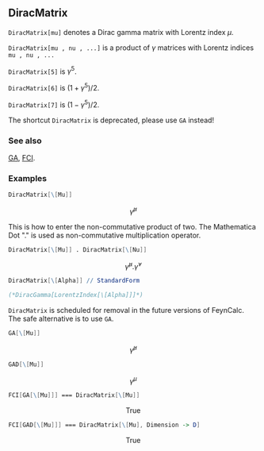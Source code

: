 ## DiracMatrix

`DiracMatrix[mu]` denotes a Dirac gamma matrix with Lorentz index $\mu$.

`DiracMatrix[mu , nu , ...]` is a product of $\gamma$ matrices with Lorentz indices `mu , nu , ...` 

`DiracMatrix[5]` is $\gamma ^5$.

`DiracMatrix[6]` is $(1 + \gamma^5)/2$.

`DiracMatrix[7]` is $(1 - \gamma^5)/2$.

The shortcut `DiracMatrix` is deprecated, please use `GA` instead!

### See also

[GA](GA), [FCI](FCI).

### Examples

```mathematica
DiracMatrix[\[Mu]]
```

$$\bar{\gamma }^{\mu }$$

This is how to enter the non-commutative product of two. The Mathematica Dot "." is used as non-commutative multiplication operator.

```mathematica
DiracMatrix[\[Mu]] . DiracMatrix[\[Nu]]
```

$$\bar{\gamma }^{\mu }.\bar{\gamma }^{\nu }$$

```mathematica
DiracMatrix[\[Alpha]] // StandardForm

(*DiracGamma[LorentzIndex[\[Alpha]]]*)
```

`DiracMatrix` is scheduled for removal in the future versions of FeynCalc. The safe alternative is to use `GA`.

```mathematica
GA[\[Mu]]
```

$$\bar{\gamma }^{\mu }$$

```mathematica
GAD[\[Mu]]
```

$$\gamma ^{\mu }$$

```mathematica
FCI[GA[\[Mu]]] === DiracMatrix[\[Mu]]
```

$$\text{True}$$

```mathematica
FCI[GAD[\[Mu]]] === DiracMatrix[\[Mu], Dimension -> D]
```

$$\text{True}$$
